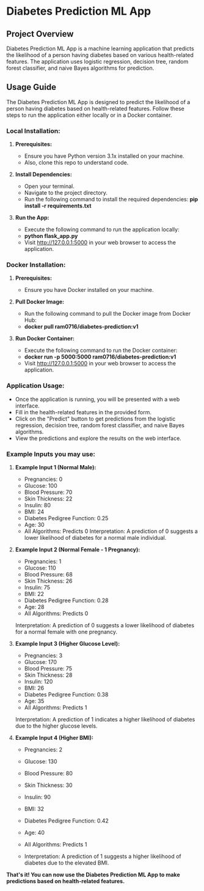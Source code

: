 # Diabetes Prediction ML App

## Project Overview

Diabetes Prediction ML App is a machine learning application that predicts the likelihood of a person having diabetes based on various health-related features. The application uses logistic regression, decision tree, random forest classifier, and naive Bayes algorithms for prediction.

## Usage Guide

The Diabetes Prediction ML App is designed to predict the likelihood of a person having diabetes based on health-related features. Follow these steps to run the application either locally or in a Docker container.

### Local Installation:

1. **Prerequisites:**
    - Ensure you have Python version 3.1x installed on your machine.
    - Also, clone this repo to understand code.

2. **Install Dependencies:**
    - Open your terminal.
    - Navigate to the project directory.
    - Run the following command to install the required dependencies:
        **pip install -r requirements.txt**

3. **Run the App:**
    - Execute the following command to run the application locally:
    - **python flask_app.py**
    - Visit http://127.0.0.1:5000 in your web browser to access the application.

### Docker Installation:

1. **Prerequisites:**
    - Ensure you have Docker installed on your machine.

2. **Pull Docker Image:**
    - Run the following command to pull the Docker image from Docker Hub:
    - **docker pull ram0716/diabetes-prediction:v1**


3. **Run Docker Container:**
    - Execute the following command to run the Docker container:
    - **docker run -p 5000:5000 ram0716/diabetes-prediction:v1**
    - Visit http://127.0.0.1:5000 in your web browser to access the application.

### Application Usage:

- Once the application is running, you will be presented with a web interface.
- Fill in the health-related features in the provided form.
- Click on the "Predict" button to get predictions from the logistic regression, decision tree, random forest classifier, and naive Bayes algorithms.
- View the predictions and explore the results on the web interface.

### Example Inputs you may use: 
1. **Example Input 1 (Normal Male):**
     - Pregnancies: 0
     - Glucose: 100
     - Blood Pressure: 70
     - Skin Thickness: 22
     - Insulin: 80
     - BMI: 24
     - Diabetes Pedigree Function: 0.25
     - Age: 30
   - All Algorithms: Predicts 0
   Interpretation: A prediction of 0 suggests a lower likelihood of diabetes for a normal male individual.

2. **Example Input 2 (Normal Female - 1 Pregnancy):**
     - Pregnancies: 1
     - Glucose: 110
     - Blood Pressure: 68
     - Skin Thickness: 26
     - Insulin: 75
     - BMI: 22
     - Diabetes Pedigree Function: 0.28
     - Age: 28
   - All Algorithms: Predicts 0

   Interpretation: A prediction of 0 suggests a lower likelihood of diabetes for a normal female with one pregnancy.

3. **Example Input 3 (Higher Glucose Level):**
     - Pregnancies: 3
     - Glucose: 170
     - Blood Pressure: 75
     - Skin Thickness: 28
     - Insulin: 120
     - BMI: 26
     - Diabetes Pedigree Function: 0.38
     - Age: 35
   - All Algorithms: Predicts 1

   Interpretation: A prediction of 1 indicates a higher likelihood of diabetes due to the higher glucose levels.

4. **Example Input 4 (Higher BMI):**
     - Pregnancies: 2
     - Glucose: 130
     - Blood Pressure: 80
     - Skin Thickness: 30
     - Insulin: 90
     - BMI: 32
     - Diabetes Pedigree Function: 0.42
     - Age: 40
   - All Algorithms: Predicts 1
   
   - Interpretation: A prediction of 1 suggests a higher likelihood of diabetes due to the elevated BMI.

**That's it! You can now use the Diabetes Prediction ML App to make predictions based on health-related features.**
